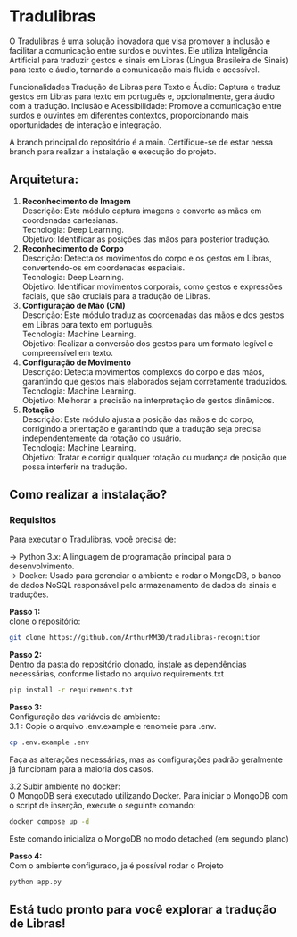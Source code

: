 # Tradulibras
O Tradulibras é uma solução inovadora que visa promover a inclusão e facilitar a comunicação entre surdos e ouvintes. Ele utiliza Inteligência Artificial para traduzir gestos e sinais em Libras (Língua Brasileira de Sinais) para texto e áudio, tornando a comunicação mais fluida e acessível.

Funcionalidades
Tradução de Libras para Texto e Áudio: Captura e traduz gestos em Libras para texto em português e, opcionalmente, gera áudio com a tradução.
Inclusão e Acessibilidade: Promove a comunicação entre surdos e ouvintes em diferentes contextos, proporcionando mais oportunidades de interação e integração.

A branch principal do repositório é a main. Certifique-se de estar nessa branch para realizar a instalação e execução do projeto.

## Arquitetura:
1. **Reconhecimento de Imagem** </br>
Descrição: Este módulo captura imagens e converte as mãos em coordenadas cartesianas. </br>
Tecnologia: Deep Learning. </br>
Objetivo: Identificar as posições das mãos para posterior tradução. </br>
2. **Reconhecimento de Corpo** </br>
Descrição: Detecta os movimentos do corpo e os gestos em Libras, convertendo-os em coordenadas espaciais. </br>
Tecnologia: Deep Learning. </br>
Objetivo: Identificar movimentos corporais, como gestos e expressões faciais, que são cruciais para a tradução de Libras. </br>
3. **Configuração de Mão (CM)** </br>
Descrição: Este módulo traduz as coordenadas das mãos e dos gestos em Libras para texto em português. </br>
Tecnologia: Machine Learning. </br>
Objetivo: Realizar a conversão dos gestos para um formato legível e compreensível em texto. </br>
4. **Configuração de Movimento** </br>
Descrição: Detecta movimentos complexos do corpo e das mãos, garantindo que gestos mais elaborados sejam corretamente traduzidos. </br>
Tecnologia: Machine Learning. </br>
Objetivo: Melhorar a precisão na interpretação de gestos dinâmicos. </br>
5. **Rotação** </br> 
Descrição: Este módulo ajusta a posição das mãos e do corpo, corrigindo a orientação e garantindo que a tradução seja precisa independentemente da rotação do usuário.</br>
Tecnologia: Machine Learning.</br>
Objetivo: Tratar e corrigir qualquer rotação ou mudança de posição que possa interferir na tradução.</br>

## Como realizar a instalação?

### Requisitos
Para executar o Tradulibras, você precisa de:

-> Python 3.x: A linguagem de programação principal para o desenvolvimento. </br>
-> Docker: Usado para gerenciar o ambiente e rodar o MongoDB, o banco de dados NoSQL responsável pelo armazenamento de dados de sinais e traduções.

**Passo 1:** </br>
 clone o repositório:
 ```bash
 git clone https://github.com/ArthurMM30/tradulibras-recognition
 ```
**Passo 2:**  </br>
Dentro da pasta do repositório clonado, instale as dependências necessárias, conforme listado no arquivo requirements.txt
```bash
pip install -r requirements.txt
```
**Passo 3:** </br>
Configuração das variáveis de ambiente: </br>
3.1 :
     Copie o arquivo .env.example e renomeie para .env.
   ```bash
   cp .env.example .env
   ```
Faça as alterações necessárias, mas as configurações padrão geralmente já funcionam para a maioria dos casos.

3.2 Subir ambiente no docker: </br>
     O MongoDB será executado utilizando Docker. Para iniciar o MongoDB com o script de inserção, execute o seguinte comando:
 ```bash
 docker compose up -d
 ```
   Este comando inicializa o MongoDB no modo detached (em segundo plano)
   
**Passo 4:** </br>
Com o ambiente configurado, ja é possível rodar o Projeto
```bash
python app.py
```

<H2>Está tudo pronto para você explorar a tradução de Libras! </H2>
